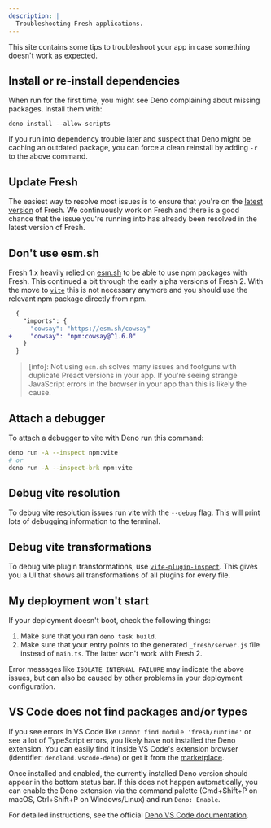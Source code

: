 ```yaml
---
description: |
  Troubleshooting Fresh applications.
---
```


This site contains some tips to troubleshoot your app in case something doesn't
work as expected.

## Install or re-install dependencies

When run for the first time, you might see Deno complaining about missing
packages. Install them with:

```shell
deno install --allow-scripts
```

If you run into dependency trouble later and suspect that Deno might be caching
an outdated package, you can force a clean reinstall by adding `-r` to the above
command.

## Update Fresh

The easiest way to resolve most issues is to ensure that you're on the
[latest version](https://jsr.io/@fresh/core/versions) of Fresh. We continuously
work on Fresh and there is a good chance that the issue you're running into has
already been resolved in the latest version of Fresh.

## Don't use esm.sh

Fresh 1.x heavily relied on [esm.sh](https://esm.sh/) to be able to use npm
packages with Fresh. This continued a bit through the early alpha versions of
Fresh 2. With the move to [`vite`](https://vite.dev/) this is not necessary
anymore and you should use the relevant npm package directly from npm.

```diff deno.json
  {
    "imports": {
-     "cowsay": "https://esm.sh/cowsay"
+     "cowsay": "npm:cowsay@^1.6.0"
    }
  }
```

> [info]: Not using `esm.sh` solves many issues and footguns with duplicate
> Preact versions in your app. If you're seeing strange JavaScript errors in the
> browser in your app than this is likely the cause.

## Attach a debugger

To attach a debugger to vite with Deno run this command:

```sh Terminal
deno run -A --inspect npm:vite
# or
deno run -A --inspect-brk npm:vite
```

## Debug vite resolution

To debug vite resolution issues run vite with the `--debug` flag. This will
print lots of debugging information to the terminal.

## Debug vite transformations

To debug vite plugin transformations, use
[`vite-plugin-inspect`](https://github.com/antfu-collective/vite-plugin-inspect).
This gives you a UI that shows all transformations of all plugins for every
file.

## My deployment won't start

If your deployment doesn't boot, check the following things:

1. Make sure that you ran `deno task build`.
2. Make sure that your entry points to the generated `_fresh/server.js` file
   instead of `main.ts`. The latter won't work with Fresh 2.

Error messages like `ISOLATE_INTERNAL_FAILURE` may indicate the above issues,
but can also be caused by other problems in your deployment configuration.

## VS Code does not find packages and/or types

If you see errors in VS Code like `Cannot find module 'fresh/runtime'` or see a
lot of TypeScript errors, you likely have not installed the Deno extension. You
can easily find it inside VS Code's extension browser (identifier:
`denoland.vscode-deno`) or get it from the
[marketplace](https://marketplace.visualstudio.com/items?itemName=denoland.vscode-deno).

Once installed and enabled, the currently installed Deno version should appear
in the bottom status bar. If this does not happen automatically, you can enable
the Deno extension via the command palette (Cmd+Shift+P on macOS, Ctrl+Shift+P
on Windows/Linux) and run `Deno: Enable`.

For detailed instructions, see the official
[Deno VS Code documentation](https://docs.deno.com/runtime/reference/vscode/).
